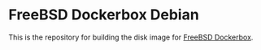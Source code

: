 # FreeBSD Dockerbox Debian

This is the repository for building the disk image for [FreeBSD Dockerbox](https://github.com/leafoliage/freebsd-dockerbox).
